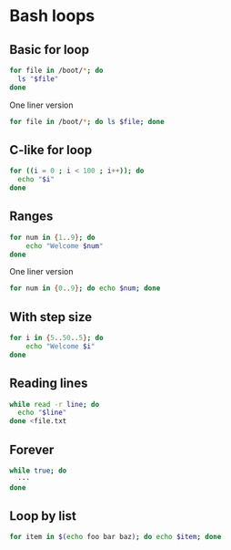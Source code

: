 # Bash loops

## Basic for loop
```bash
for file in /boot/*; do
  ls "$file"
done
```
One liner version
```bash
for file in /boot/*; do ls $file; done
```

## C-like for loop
```bash
for ((i = 0 ; i < 100 ; i++)); do
  echo "$i"
done
```

## Ranges
```bash
for num in {1..9}; do
    echo "Welcome $num"
done
```
One liner version
```bash
for num in {0..9}; do echo $num; done
```

## With step size
```bash
for i in {5..50..5}; do
    echo "Welcome $i"
done
```

## Reading lines
```bash
while read -r line; do
  echo "$line"
done <file.txt
```

## Forever
```bash
while true; do
  ···
done
```

## Loop by list
```bash
for item in $(echo foo bar baz); do echo $item; done
```
